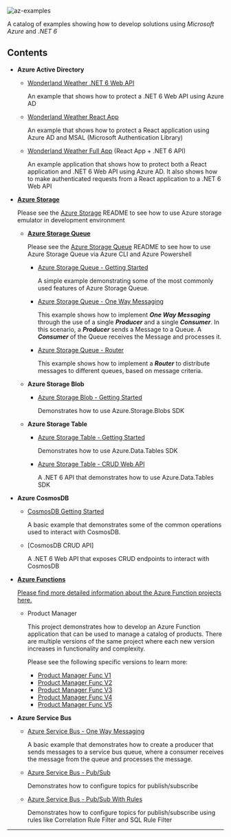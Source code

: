 ![az-examples](https://user-images.githubusercontent.com/33935506/139220514-ee957e1b-b7f9-41d6-9824-eb70b8450d61.png)

A catalog of examples showing how to develop solutions using _Microsoft Azure_ and _.NET 6_

## Contents

- **Azure Active Directory**

  - [Wonderland Weather .NET 6 Web API]

    An example that shows how to protect a .NET 6 Web API using Azure AD

  - [Wonderland Weather React App]

    An example that shows how to protect a React application using Azure AD and MSAL (Microsoft Authentication Library)

  - [Wonderland Weather Full App] (React App + .NET 6 API)

    An example application that shows how to protect both a React application and .NET 6 Web API using Azure AD. It also shows how to make authenticated requests from a React application to a .NET 6 Web API

- **[Azure Storage]**
  
  Please see the [Azure Storage] README to see how to use Azure storage emulator in development environment

  - **[Azure Storage Queue]**

    Please see the [Azure Storage Queue] README to see how to use Azure Storage Queue via Azure CLI and Azure Powershell

    - [Azure Storage Queue - Getting Started]

      A simple example demonstrating some of the most commonly used features of Azure Storage Queue.

    - [Azure Storage Queue - One Way Messaging]

      This example shows how to implement **_One Way Messaging_** through the use of a single **_Producer_** and a single **_Consumer_**.  In this scenario, a **_Producer_** sends a Message to a Queue. A **_Consumer_** of the Queue receives the Message and processes it.

    - [Azure Storage Queue - Router]

      This example shows how to implement a **_Router_** to distribute messages to different queues, based on message criteria.
  
  - **Azure Storage Blob**

    - [Azure Storage Blob - Getting Started]

      Demonstrates how to use Azure.Storage.Blobs SDK

  - **Azure Storage Table**

    - [Azure Storage Table - Getting Started]

      Demonstrates how to use Azure.Data.Tables SDK

    - [Azure Storage Table - CRUD Web API]

      A .NET 6 API that demonstrates how to use Azure.Data.Tables SDK

- **Azure CosmosDB**

  - [CosmosDB Getting Started]

    A basic example that demonstrates some of the common operations used to interact with CosmosDB.

  - [CosmosDB CRUD API]

    A .NET 6 Web API that exposes CRUD endpoints to interact with CosmosDB

- **[Azure Functions]**

  [Please find more detailed information about the Azure Function projects here.](https://github.com/drminnaar/azure-dotnet-examples/blob/main/functions/README.md)

  - Product Manager

    This project demonstrates how to develop an Azure Function application that can be used to manage a catalog of products. There are multiple versions of the same project where each new version increases in functionality and complexity.
    
    Please see the following specific versions to learn more:

    - [Product Manager Func V1]
    - [Product Manager Func V2]
    - [Product Manager Func V3]
    - [Product Manager Func V4]
    - [Product Manager Func V5]

- **Azure Service Bus**

  - [Azure Service Bus - One Way Messaging]

    A basic example that demonstrates how to create a producer that sends messages to a service bus queue, where a consumer receives the message from the queue and processes the message.
  
  - [Azure Service Bus - Pub/Sub]

    Demonstrates how to configure topics for publish/subscribe

  - [Azure Service Bus - Pub/Sub With Rules]

    Demonstrates how to configure topics for publish/subscribe using rules like Correlation Rule Filter and SQL Rule Filter

---

[Wonderland Weather .NET 6 Web API]: https://github.com/drminnaar/azure-dotnet-examples/blob/main/active-directory/WonderlandWeatherApi/README.md
[Wonderland Weather React App]: https://github.com/drminnaar/azure-dotnet-examples/blob/main/active-directory/WonderlandWeatherApp/app/README.md
[Wonderland Weather Full App]: https://github.com/drminnaar/azure-dotnet-examples/blob/main/active-directory/WonderlandWeather/README.md

[Azure Storage]: https://github.com/drminnaar/azure-dotnet-examples/blob/main/storage/README.md
[Azure Storage Queue]: https://github.com/drminnaar/azure-dotnet-examples/blob/main/storage/storage-queue/README.md
[Azure Storage Queue - getting started]: https://github.com/drminnaar/azure-dotnet-examples/blob/main/storage/storage-queue/GettingStarted/README.md
[Azure Storage Queue - One Way Messaging]: https://github.com/drminnaar/azure-dotnet-examples/blob/main/storage/storage-queue/OneWayMessaging/README.md
[Azure Storage Queue - Router]: https://github.com/drminnaar/azure-dotnet-examples/blob/main/storage/storage-queue/Router/README.md

[CosmosDB Getting Started]: https://github.com/drminnaar/azure-dotnet-examples/blob/main/cosmosdb/GettingStarted/README.md

[Azure Service Bus - One Way Messaging]: https://github.com/drminnaar/azure-dotnet-examples/blob/main/service-bus/OneWayMessaging/README.md
[Azure Service Bus - Pub/Sub]: https://github.com/drminnaar/azure-dotnet-examples/blob/main/service-bus/PubSub/README.md
[Azure Service Bus - Pub/Sub With Rules]: https://github.com/drminnaar/azure-dotnet-examples/blob/main/service-bus/PubSubWithRules/README.md

[Azure Storage Blob - Getting Started]: https://github.com/drminnaar/azure-dotnet-examples/blob/main/storage/storage-container/GettingStarted/README.md

[Azure Storage Table - Getting Started]: https://github.com/drminnaar/azure-dotnet-examples/blob/main/storage/table-storage/GettingStarted/README.md
[Azure Storage Table - CRUD Web API]: https://github.com/drminnaar/azure-dotnet-examples/blob/main/storage/table-storage/Crud/README.md

[Azure Functions]: https://github.com/drminnaar/azure-dotnet-examples/blob/main/functions/README.md
[Product Manager Func V1]: https://github.com/drminnaar/azure-dotnet-examples/blob/main/functions/product-manager/product-manager-v1/README.md
[Product Manager Func V2]: https://github.com/drminnaar/azure-dotnet-examples/blob/main/functions/product-manager/product-manager-v2/README.md
[Product Manager Func V3]: https://github.com/drminnaar/azure-dotnet-examples/blob/main/functions/product-manager/product-manager-v3/README.md
[Product Manager Func V4]: https://github.com/drminnaar/azure-dotnet-examples/blob/main/functions/product-manager/product-manager-v4/README.md
[Product Manager Func V5]: https://github.com/drminnaar/azure-dotnet-examples/blob/main/functions/product-manager/product-manager-v5/README.md